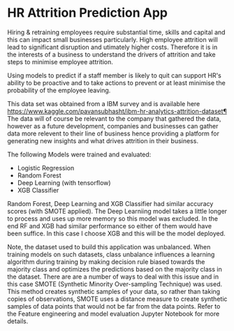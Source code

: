 # HR Attrition Prediction App

Hiring & retraining employees require substantial time, skills and capital and this can impact small businesses particularly. High employee attrition will lead to significant disruption and utimately higher costs. Therefore it is in the interests of a business to understand the drivers of attrition and take steps to minimise employee attrition.

Using models to predict if a staff member is likely to quit can support HR's ability to be proactive and to take actions to prevent or at least minimise the probability of the employee leaving.

This data set was obtained from a IBM survey and is available here https://www.kaggle.com/pavansubhasht/ibm-hr-analytics-attrition-dataset¶
The data will of course be relevant to the company that gathered the data, however as a future development, companies and businesses can gather data more relevent to their line of business hence providing a platform for generating new insights and what drives attrition in their business.

The following Models were trained and evaluated:
- Logistic Regression
- Random Forest
- Deep Learning (with tensorflow)
- XGB Classifier

Random Forest, Deep Learning and XGB Classifier had similar accuracy scores (with SMOTE applied). The Deep Learniing model takes a little longer to process and uses up more memory so this model was excluded. In the end RF and XGB had similar performance so either of them would have been suffice. In this case I choose XGB and this will be the model deployed.

Note, the dataset used to build this application was unbalanced. When training models on such datasets, class unbalance influences a learning algorithm during training by making decision rule biased towards the majority class and optimizes the predictions based on the majority class in the dataset. There are are a number of ways to deal with this issue and in this case SMOTE (Synthetic Minority Over-sampling Technique) was used. This method creates synthetic samples of your data, so rather than taking copies of observations, SMOTE uses a distance measure to create synthetic samples of data points that would not be far from the data points. Refer to the Feature engineering and model evaluation Jupyter Notebook for more details.
